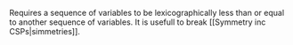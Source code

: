 Requires a sequence of variables to be lexicographically less than or equal to another sequence of variables. It is usefull to break [[Symmetry inc CSPs|simmetries]].